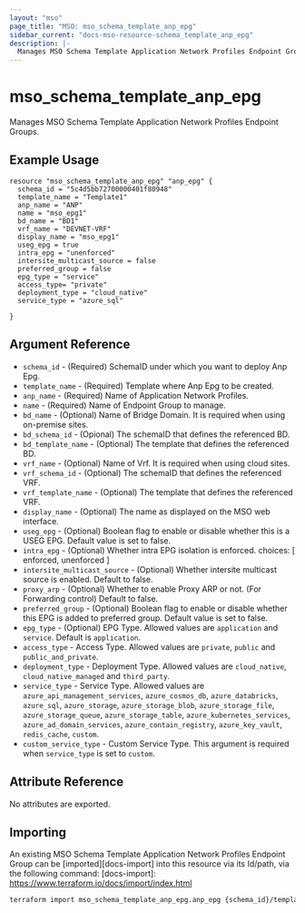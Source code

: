 ```yaml
---
layout: "mso"
page_title: "MSO: mso_schema_template_anp_epg"
sidebar_current: "docs-mso-resource-schema_template_anp_epg"
description: |-
  Manages MSO Schema Template Application Network Profiles Endpoint Groups.
---
```


# mso_schema_template_anp_epg #

Manages MSO Schema Template Application Network Profiles Endpoint Groups.

## Example Usage ##

```hcl
resource "mso_schema_template_anp_epg" "anp_epg" {
  schema_id = "5c4d5bb72700000401f80948"
  template_name = "Template1"
  anp_name = "ANP"
  name = "mso_epg1"
  bd_name = "BD1"
  vrf_name = "DEVNET-VRF"
  display_name = "mso_epg1"
  useg_epg = true
  intra_epg = "unenforced"
  intersite_multicast_source = false
  preferred_group = false
  epg_type = "service"
  access_type= "private"
  deployment_type = "cloud_native"
  service_type = "azure_sql"
  
}
```

## Argument Reference ##

* `schema_id` - (Required) SchemaID under which you want to deploy Anp Epg.
* `template_name` - (Required) Template where Anp Epg to be created.
* `anp_name` - (Required) Name of Application Network Profiles.
* `name` - (Required) Name of Endpoint Group to manage.
* `bd_name` - (Optional) Name of Bridge Domain. It is required when using on-premise sites.
* `bd_schema_id` - (Opional) The schemaID that defines the referenced BD.
* `bd_template_name` - (Optional) The template that defines the referenced BD.
* `vrf_name` - (Optional) Name of Vrf. It is required when using cloud sites.
* `vrf_schema_id` - (Optional) The schemaID that defines the referenced VRF.
* `vrf_template_name` - (Optional) The template that defines the referenced VRF.
* `display_name` - (Optional) The name as displayed on the MSO web interface.
* `useg_epg` - (Optional) Boolean flag to enable or disable whether this is a USEG EPG. Default value is set to false.
* `intra_epg` - (Optional) Whether intra EPG isolation is enforced. choices: [ enforced, unenforced ]
* `intersite_multicast_source` - (Optional) Whether intersite multicast source is enabled. Default to false.
* `proxy_arp` - (Optional) Whether to enable Proxy ARP or not. (For Forwarding control) Default to false.
* `preferred_group` - (Optional) Boolean flag to enable or disable whether this EPG is added to preferred group.      Default value is set to false.
* `epg_type` - (Optional) EPG Type. Allowed values are `application` and `service`. Default is `application`.
* `access_type` - Access Type. Allowed values are `private`, `public` and `public_and_private`.
* `deployment_type` - Deployment Type. Allowed values are `cloud_native`, `cloud_native_managed` and `third_party`.
* `service_type` - Service Type. Allowed values are `azure_api_management_services`, `azure_cosmos_db`, `azure_databricks`, `azure_sql`, `azure_storage`, `azure_storage_blob`, `azure_storage_file`, `azure_storage_queue`, `azure_storage_table`, `azure_kubernetes_services`, `azure_ad_domain_services`, `azure_contain_registry`, `azure_key_vault`, `redis_cache`, `custom`.
* `custom_service_type` - Custom Service Type. This argument is required when `service_type` is set to `custom`.

## Attribute Reference ##

No attributes are exported.

## Importing ##

An existing MSO Schema Template Application Network Profiles Endpoint Group can be [imported][docs-import] into this resource via its Id/path, via the following command: [docs-import]: <https://www.terraform.io/docs/import/index.html>

```bash
terraform import mso_schema_template_anp_epg.anp_epg {schema_id}/template/{template_name}/anp/{anp_name}/epg/{epg_name}
```